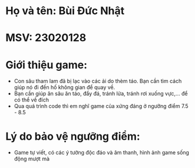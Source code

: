  # Họ và tên: Bùi Đức Nhật
 # MSV: 23020128
 # Giới thiệu game: 
- Con sâu tham lam đã bị lạc vào các ải do thèm táo. Bạn cần tìm cách giúp nó đi đến hố không gian để quay về.
- Bạn cần giúp ăn sâu ăn táo, đẩy đá, tránh lửa, tránh rơi xuống vực,... để có thể về đích
- Qua quá trình code thì em nghĩ game của xứng đáng ở ngưỡng điểm 7.5 - 8.5
 # Lý do bảo vệ ngưỡng điểm:
 - Game tự viết, có các ý tưởng độc đáo và âm thanh, hình ảnh game sống động mượt mà
